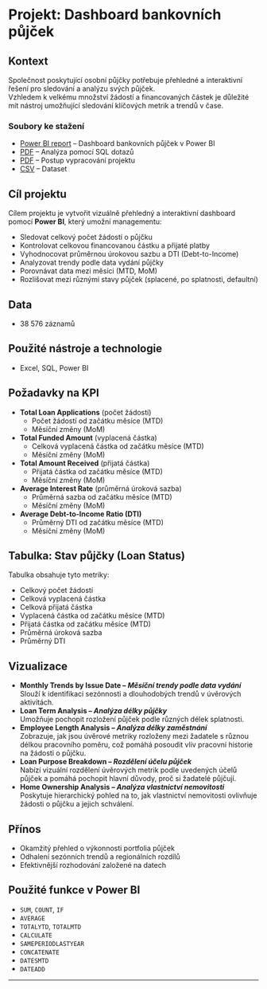 #  Projekt: Dashboard bankovních půjček

## Kontext
Společnost poskytující osobní půjčky potřebuje přehledné a interaktivní řešení pro sledování a analýzu svých půjček.  
Vzhledem k velkému množství žádostí a financovaných částek je důležité mít nástroj umožňující sledování klíčových metrik a trendů v čase.

###  Soubory ke stažení
-  [Power BI report](Bank%20Loan%20Report.pbix) – Dashboard bankovních půjček v Power BI
-  [PDF](Dashboard%20bankovních%20půjček%20SQL%20dotazy.pdf) – Analýza pomocí SQL dotazů
-  [PDF](Dashboard%20bankovních%20půjček%20postup.pdf) – Postup vypracování projektu
-  [CSV](bank_loan_data.csv) – Dataset


## Cíl projektu
Cílem projektu je vytvořit vizuálně přehledný a interaktivní dashboard pomocí **Power BI**, který umožní managementu:
- Sledovat celkový počet žádostí o půjčku
- Kontrolovat celkovou financovanou částku a přijaté platby
- Vyhodnocovat průměrnou úrokovou sazbu a DTI (Debt-to-Income)
- Analyzovat trendy podle data vydání půjčky
- Porovnávat data mezi měsíci (MTD, MoM)
- Rozlišovat mezi různými stavy půjček (splacené, po splatnosti, defaultní)

## Data
- 38 576 záznamů


## Použité nástroje a technologie
- Excel, SQL, Power BI


##  Požadavky na KPI
- **Total Loan Applications** (počet žádostí)
  - Počet žádostí od začátku měsíce (MTD)
  - Měsíční změny (MoM)
- **Total Funded Amount** (vyplacená částka)
  - Celková vyplacená částka od začátku měsíce (MTD)
  - Měsíční změny (MoM)
- **Total Amount Received** (přijatá částka)
  - Přijatá částka od začátku měsíce (MTD)
  - Měsíční změny (MoM)
- **Average Interest Rate** (průměrná úroková sazba)
  - Průměrná sazba od začátku měsíce (MTD)
  - Měsíční změny (MoM)
- **Average Debt-to-Income Ratio (DTI)**
  - Průměrný DTI od začátku měsíce (MTD)
  - Měsíční změny (MoM)



##  Tabulka: Stav půjčky (Loan Status)
Tabulka obsahuje tyto metriky:
- Celkový počet žádostí
- Celková vyplacená částka
- Celková přijatá částka
- Vyplacená částka od začátku měsíce (MTD)
- Přijatá částka od začátku měsíce (MTD)
- Průměrná úroková sazba
- Průměrný DTI



##  Vizualizace
- **Monthly Trends by Issue Date – _Měsíční trendy podle data vydání_**  
Slouží k identifikaci sezónnosti a dlouhodobých trendů v úvěrových aktivitách.
- **Loan Term Analysis – _Analýza délky půjčky_**  
Umožňuje pochopit rozložení půjček podle různých délek splatnosti.
- **Employee Length Analysis – _Analýza délky zaměstnání_**  
Zobrazuje, jak jsou úvěrové metriky rozloženy mezi žadatele s různou délkou pracovního poměru, což pomáhá posoudit vliv pracovní historie na žádosti o půjčku.
- **Loan Purpose Breakdown – _Rozdělení účelu půjček_**  
Nabízí vizuální rozdělení úvěrových metrik podle uvedených účelů půjček a pomáhá pochopit hlavní důvody, proč si žadatelé půjčují.
- **Home Ownership Analysis – _Analýza vlastnictví nemovitosti_**  
Poskytuje hierarchický pohled na to, jak vlastnictví nemovitosti ovlivňuje žádosti o půjčku a jejich schválení.




##  Přínos
- Okamžitý přehled o výkonnosti portfolia půjček
- Odhalení sezónních trendů a regionálních rozdílů
- Efektivnější rozhodování založené na datech



##  Použité funkce v Power BI
- `SUM`, `COUNT`, `IF`
- `AVERAGE`
- `TOTALYTD`, `TOTALMTD`
- `CALCULATE`
- `SAMEPERIODLASTYEAR`
- `CONCATENATE`
- `DATESMTD`
- `DATEADD`

---
